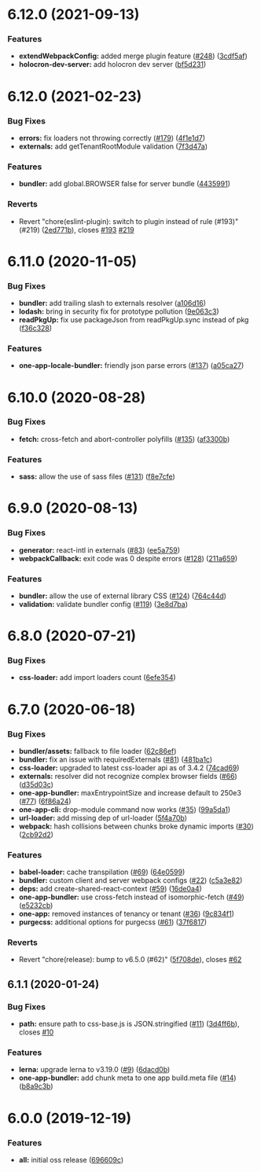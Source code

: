 # 6.12.0 (2021-09-13)


### Features

* **extendWebpackConfig:** added merge plugin feature ([#248](https://github.com/americanexpress/one-app-cli/issues/248)) ([3cdf5af](https://github.com/americanexpress/one-app-cli/commit/3cdf5af287cb444dfe1519b0a41914db9473ef72))
* **holocron-dev-server:** add holocron dev server ([bf5d231](https://github.com/americanexpress/one-app-cli/commit/bf5d231c2c50c8ca2db4152e13d13eee0c149589))



# 6.12.0 (2021-02-23)


### Bug Fixes

* **errors:** fix loaders not throwing correctly ([#179](https://github.com/americanexpress/one-app-cli/issues/179)) ([4f1e1d7](https://github.com/americanexpress/one-app-cli/commit/4f1e1d7be93363fdc1ab51cf0ae03fbafae2462d))
* **externals:** add getTenantRootModule validation ([7f3d47a](https://github.com/americanexpress/one-app-cli/commit/7f3d47ad68c2bf1b02445406f10acb5d0d17a4aa))


### Features

* **bundler:** add global.BROWSER false for server bundle ([4435991](https://github.com/americanexpress/one-app-cli/commit/443599149d2b8724ca37c577ddbb6321f6bbb7f6))


### Reverts

* Revert "chore(eslint-plugin): switch to plugin instead of rule (#193)" (#219) ([2ed771b](https://github.com/americanexpress/one-app-cli/commit/2ed771be647829ab60e05f36b0a0c68cc9baa91a)), closes [#193](https://github.com/americanexpress/one-app-cli/issues/193) [#219](https://github.com/americanexpress/one-app-cli/issues/219)



# 6.11.0 (2020-11-05)


### Bug Fixes

* **bundler:** add trailing slash to externals resolver ([a106d16](https://github.com/americanexpress/one-app-cli/commit/a106d16ff84bb65a76c171edea1d1c543eb3b964))
* **lodash:** bring in security fix for prototype pollution ([9e063c3](https://github.com/americanexpress/one-app-cli/commit/9e063c313ced8f0ca0533b7b2e47d2c3b211a9d5))
* **readPkgUp:** fix use packageJson from readPkgUp.sync instead of pkg ([f36c328](https://github.com/americanexpress/one-app-cli/commit/f36c32810d06ddd8920ad82f26fec6b98a458978))


### Features

* **one-app-locale-bundler:** friendly json parse errors ([#137](https://github.com/americanexpress/one-app-cli/issues/137)) ([a05ca27](https://github.com/americanexpress/one-app-cli/commit/a05ca27698b1a2d8a38d2ea5e086961d046dd96e))



# 6.10.0 (2020-08-28)


### Bug Fixes

* **fetch:** cross-fetch and abort-controller polyfills ([#135](https://github.com/americanexpress/one-app-cli/issues/135)) ([af3300b](https://github.com/americanexpress/one-app-cli/commit/af3300bb783070b1daa4870e5534cc73e9b599c8))


### Features

* **sass:** allow the use of sass files ([#131](https://github.com/americanexpress/one-app-cli/issues/131)) ([f8e7cfe](https://github.com/americanexpress/one-app-cli/commit/f8e7cfe6d25a83ae914c93f5c54f42066491f2cd))



# 6.9.0 (2020-08-13)


### Bug Fixes

* **generator:** react-intl in externals ([#83](https://github.com/americanexpress/one-app-cli/issues/83)) ([ee5a759](https://github.com/americanexpress/one-app-cli/commit/ee5a759058516f5da34c3969b67ec8d18a86807e))
* **webpackCallback:** exit code was 0 despite errors ([#128](https://github.com/americanexpress/one-app-cli/issues/128)) ([211a659](https://github.com/americanexpress/one-app-cli/commit/211a659c234e124ec77b0c53c9b6bb2202acdf55))


### Features

* **bundler:** allow the use of external library CSS ([#124](https://github.com/americanexpress/one-app-cli/issues/124)) ([764c44d](https://github.com/americanexpress/one-app-cli/commit/764c44d1c705ba36b19407bbf1d26cf1863f99d6))
* **validation:** validate bundler config ([#119](https://github.com/americanexpress/one-app-cli/issues/119)) ([3e8d7ba](https://github.com/americanexpress/one-app-cli/commit/3e8d7ba0db2a35f2b30f414b2f33b95eaea2e8e1))



# 6.8.0 (2020-07-21)


### Bug Fixes

* **css-loader:** add import loaders count ([6efe354](https://github.com/americanexpress/one-app-cli/commit/6efe354591c0852031f78aa49f1edb3177c462a8))



# 6.7.0 (2020-06-18)


### Bug Fixes

* **bundler/assets:** fallback to file loader ([62c86ef](https://github.com/americanexpress/one-app-cli/commit/62c86efd4ad079a73d6b0e07a5462d7a030b2ac3))
* **bundler:** fix an issue with requiredExternals ([#81](https://github.com/americanexpress/one-app-cli/issues/81)) ([481ba1c](https://github.com/americanexpress/one-app-cli/commit/481ba1c4dbdc244ba09037bf82f7803cb58df30d))
* **css-loader:** upgraded to latest css-loader api as of 3.4.2 ([74cad69](https://github.com/americanexpress/one-app-cli/commit/74cad69fcbe84eeba7a02b009821e6f7a2db62f2))
* **externals:** resolver did not recognize complex browser fields ([#66](https://github.com/americanexpress/one-app-cli/issues/66)) ([d35d03c](https://github.com/americanexpress/one-app-cli/commit/d35d03c858a1361a1f214ff3f99b194d2aede521))
* **one-app-bundler:** maxEntrypointSize and increase default to 250e3 ([#77](https://github.com/americanexpress/one-app-cli/issues/77)) ([6f86a24](https://github.com/americanexpress/one-app-cli/commit/6f86a2409cc11f33b8c3a573ecb798a57837f3f2))
* **one-app-cli:** drop-module command now works ([#35](https://github.com/americanexpress/one-app-cli/issues/35)) ([99a5da1](https://github.com/americanexpress/one-app-cli/commit/99a5da14cffd5692d2130e0b266bcbb5a8d048fc))
* **url-loader:** add missing dep of url-loader ([5f4a70b](https://github.com/americanexpress/one-app-cli/commit/5f4a70b5a6b6ddaf1f39ba9eae7110d236a808b3))
* **webpack:** hash collisions between chunks broke dynamic imports ([#30](https://github.com/americanexpress/one-app-cli/issues/30)) ([2cb92d2](https://github.com/americanexpress/one-app-cli/commit/2cb92d231974997dd94671ae9b3170d311558d6f))


### Features

* **babel-loader:** cache transpilation ([#69](https://github.com/americanexpress/one-app-cli/issues/69)) ([64e0599](https://github.com/americanexpress/one-app-cli/commit/64e05996bb7f95d6d20bcc1edb66a95f855db8ee))
* **bundler:** custom client and server webpack configs ([#22](https://github.com/americanexpress/one-app-cli/issues/22)) ([c5a3e82](https://github.com/americanexpress/one-app-cli/commit/c5a3e82d1c4e778cc05b24734390f938d7f984b6))
* **deps:** add create-shared-react-context ([#59](https://github.com/americanexpress/one-app-cli/issues/59)) ([16de0a4](https://github.com/americanexpress/one-app-cli/commit/16de0a4619e4a8004f60c952ad7aa6734842a0c1))
* **one-app-bundler:** use cross-fetch instead of isomorphic-fetch ([#49](https://github.com/americanexpress/one-app-cli/issues/49)) ([e5232cb](https://github.com/americanexpress/one-app-cli/commit/e5232cbc3bfc7fb42f1a2abcc8f17d13015a7f7f))
* **one-app:** removed instances of tenancy or tenant ([#36](https://github.com/americanexpress/one-app-cli/issues/36)) ([9c834f1](https://github.com/americanexpress/one-app-cli/commit/9c834f1cf4378d88101bc09b59a0656938db27b6))
* **purgecss:** additional options for purgecss ([#61](https://github.com/americanexpress/one-app-cli/issues/61)) ([37f6817](https://github.com/americanexpress/one-app-cli/commit/37f6817565d65b4027260d409208c4ab3abe3b50))


### Reverts

* Revert "chore(release): bump to v6.5.0 (#62)" ([5f708de](https://github.com/americanexpress/one-app-cli/commit/5f708de11f30163687f3184adb4d57ccab46649c)), closes [#62](https://github.com/americanexpress/one-app-cli/issues/62)



## 6.1.1 (2020-01-24)


### Bug Fixes

* **path:** ensure path to css-base.js is JSON.stringified ([#11](https://github.com/americanexpress/one-app-cli/issues/11)) ([3d4ff6b](https://github.com/americanexpress/one-app-cli/commit/3d4ff6babd3a0f42eb7235140630608e5028c1af)), closes [#10](https://github.com/americanexpress/one-app-cli/issues/10)


### Features

* **lerna:** upgrade lerna to v3.19.0 ([#9](https://github.com/americanexpress/one-app-cli/issues/9)) ([6dacd0b](https://github.com/americanexpress/one-app-cli/commit/6dacd0b8848d1f1045aff36fde2f0d441d0d49a2))
* **one-app-bundler:** add chunk meta to one app build.meta file ([#14](https://github.com/americanexpress/one-app-cli/issues/14)) ([b8a9c3b](https://github.com/americanexpress/one-app-cli/commit/b8a9c3b740a00038d19f15fbbcf354d48a4d238c))



# 6.0.0 (2019-12-19)


### Features

* **all:** initial oss release ([696609c](https://github.com/americanexpress/one-app-cli/commit/696609c702b128ba0339064173ac328ce8c00766))



